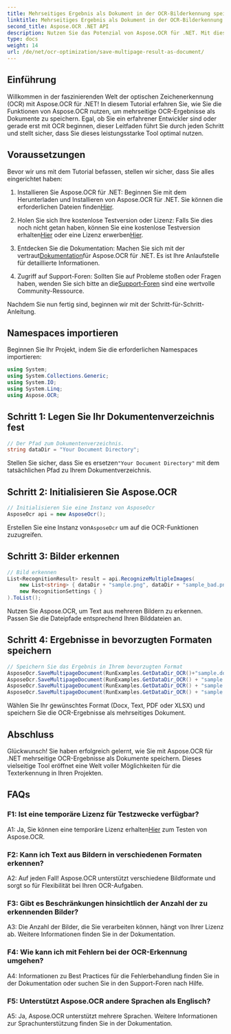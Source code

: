 ```yaml
---
title: Mehrseitiges Ergebnis als Dokument in der OCR-Bilderkennung speichern
linktitle: Mehrseitiges Ergebnis als Dokument in der OCR-Bilderkennung speichern
second_title: Aspose.OCR .NET API
description: Nutzen Sie das Potenzial von Aspose.OCR für .NET. Mit dieser umfassenden Schritt-für-Schritt-Anleitung können Sie mehrseitige OCR-Ergebnisse mühelos als Dokumente speichern.
type: docs
weight: 14
url: /de/net/ocr-optimization/save-multipage-result-as-document/
---
```

## Einführung

Willkommen in der faszinierenden Welt der optischen Zeichenerkennung (OCR) mit Aspose.OCR für .NET! In diesem Tutorial erfahren Sie, wie Sie die Funktionen von Aspose.OCR nutzen, um mehrseitige OCR-Ergebnisse als Dokumente zu speichern. Egal, ob Sie ein erfahrener Entwickler sind oder gerade erst mit OCR beginnen, dieser Leitfaden führt Sie durch jeden Schritt und stellt sicher, dass Sie dieses leistungsstarke Tool optimal nutzen.

## Voraussetzungen

Bevor wir uns mit dem Tutorial befassen, stellen wir sicher, dass Sie alles eingerichtet haben:

1.  Installieren Sie Aspose.OCR für .NET: Beginnen Sie mit dem Herunterladen und Installieren von Aspose.OCR für .NET. Sie können die erforderlichen Dateien finden[Hier](https://releases.aspose.com/ocr/net/).

2.  Holen Sie sich Ihre kostenlose Testversion oder Lizenz: Falls Sie dies noch nicht getan haben, können Sie eine kostenlose Testversion erhalten[Hier](https://releases.aspose.com/) oder eine Lizenz erwerben[Hier](https://purchase.aspose.com/buy).

3.  Entdecken Sie die Dokumentation: Machen Sie sich mit der vertraut[Dokumentation](https://reference.aspose.com/ocr/net/)für Aspose.OCR für .NET. Es ist Ihre Anlaufstelle für detaillierte Informationen.

4.  Zugriff auf Support-Foren: Sollten Sie auf Probleme stoßen oder Fragen haben, wenden Sie sich bitte an die[Support-Foren](https://forum.aspose.com/c/ocr/16) sind eine wertvolle Community-Ressource.

Nachdem Sie nun fertig sind, beginnen wir mit der Schritt-für-Schritt-Anleitung.

## Namespaces importieren

Beginnen Sie Ihr Projekt, indem Sie die erforderlichen Namespaces importieren:

```csharp
using System;
using System.Collections.Generic;
using System.IO;
using System.Linq;
using Aspose.OCR;
```

## Schritt 1: Legen Sie Ihr Dokumentenverzeichnis fest

```csharp
// Der Pfad zum Dokumentenverzeichnis.
string dataDir = "Your Document Directory";
```

 Stellen Sie sicher, dass Sie es ersetzen`"Your Document Directory"` mit dem tatsächlichen Pfad zu Ihrem Dokumentverzeichnis.

## Schritt 2: Initialisieren Sie Aspose.OCR

```csharp
// Initialisieren Sie eine Instanz von AsposeOcr
AsposeOcr api = new AsposeOcr();
```

 Erstellen Sie eine Instanz von`AsposeOcr` um auf die OCR-Funktionen zuzugreifen.

## Schritt 3: Bilder erkennen

```csharp
// Bild erkennen
List<RecognitionResult> result = api.RecognizeMultipleImages(
    new List<string> { dataDir + "sample.png", dataDir + "sample_bad.png" },
    new RecognitionSettings { }
).ToList();
```

Nutzen Sie Aspose.OCR, um Text aus mehreren Bildern zu erkennen. Passen Sie die Dateipfade entsprechend Ihren Bilddateien an.

## Schritt 4: Ergebnisse in bevorzugten Formaten speichern

```csharp
// Speichern Sie das Ergebnis in Ihrem bevorzugten Format
AsposeOcr.SaveMultipageDocument(RunExamples.GetDataDir_OCR()+"sample.docx", SaveFormat.Docx, result);
AsposeOcr.SaveMultipageDocument(RunExamples.GetDataDir_OCR() + "sample.txt", SaveFormat.Text, result);
AsposeOcr.SaveMultipageDocument(RunExamples.GetDataDir_OCR() + "sample.pdf", SaveFormat.Pdf, result);
AsposeOcr.SaveMultipageDocument(RunExamples.GetDataDir_OCR() + "sample.xlsx", SaveFormat.Xlsx, result);
```

Wählen Sie Ihr gewünschtes Format (Docx, Text, PDF oder XLSX) und speichern Sie die OCR-Ergebnisse als mehrseitiges Dokument.

## Abschluss

Glückwunsch! Sie haben erfolgreich gelernt, wie Sie mit Aspose.OCR für .NET mehrseitige OCR-Ergebnisse als Dokumente speichern. Dieses vielseitige Tool eröffnet eine Welt voller Möglichkeiten für die Texterkennung in Ihren Projekten.

## FAQs

### F1: Ist eine temporäre Lizenz für Testzwecke verfügbar?

 A1: Ja, Sie können eine temporäre Lizenz erhalten[Hier](https://purchase.aspose.com/temporary-license/) zum Testen von Aspose.OCR.

### F2: Kann ich Text aus Bildern in verschiedenen Formaten erkennen?

A2: Auf jeden Fall! Aspose.OCR unterstützt verschiedene Bildformate und sorgt so für Flexibilität bei Ihren OCR-Aufgaben.

### F3: Gibt es Beschränkungen hinsichtlich der Anzahl der zu erkennenden Bilder?

A3: Die Anzahl der Bilder, die Sie verarbeiten können, hängt von Ihrer Lizenz ab. Weitere Informationen finden Sie in der Dokumentation.

### F4: Wie kann ich mit Fehlern bei der OCR-Erkennung umgehen?

A4: Informationen zu Best Practices für die Fehlerbehandlung finden Sie in der Dokumentation oder suchen Sie in den Support-Foren nach Hilfe.

### F5: Unterstützt Aspose.OCR andere Sprachen als Englisch?

A5: Ja, Aspose.OCR unterstützt mehrere Sprachen. Weitere Informationen zur Sprachunterstützung finden Sie in der Dokumentation.